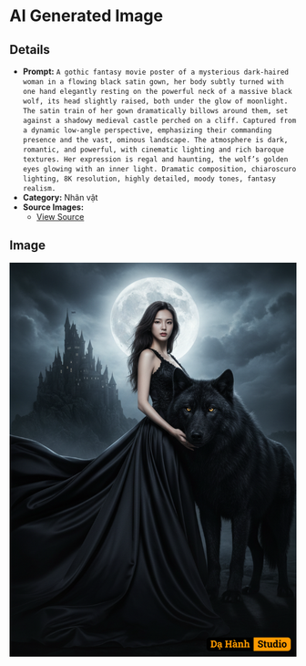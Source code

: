 # AI Generated Image

## Details
- **Prompt:** `A gothic fantasy movie poster of a mysterious dark-haired woman in a flowing black satin gown, her body subtly turned with one hand elegantly resting on the powerful neck of a massive black wolf, its head slightly raised, both under the glow of moonlight. The satin train of her gown dramatically billows around them, set against a shadowy medieval castle perched on a cliff. Captured from a dynamic low-angle perspective, emphasizing their commanding presence and the vast, ominous landscape. The atmosphere is dark, romantic, and powerful, with cinematic lighting and rich baroque textures. Her expression is regal and haunting, the wolf’s golden eyes glowing with an inner light. Dramatic composition, chiaroscuro lighting, 8K resolution, highly detailed, moody tones, fantasy realism.`
- **Category:** Nhân vật
- **Source Images:**
  - [View Source](https://raw.githubusercontent.com/lenzcomvth/Somethings/main/Models/Female/Female3.jpg)

## Image
![AI Generated Image](./image-2025-10-17T06-57-36-244Z-pusu3.png)